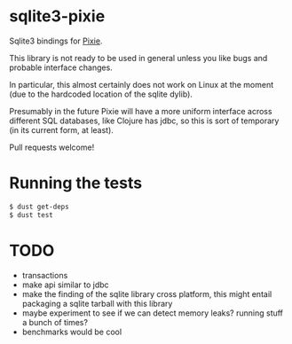 sqlite3-pixie
=============

Sqlite3 bindings for [Pixie](https://github.com/pixie-lang/pixie).

This library is not ready to be used in general unless you like bugs and probable interface changes.

In particular, this almost certainly does not work on Linux at the moment (due to the hardcoded location of the sqlite dylib).

Presumably in the future Pixie will have a more uniform interface across different SQL databases, like Clojure has jdbc, so this is sort of temporary (in its current form, at least).

Pull requests welcome!

Running the tests
=================

```bash
$ dust get-deps
$ dust test
```

TODO
====

* transactions
* make api similar to jdbc
* make the finding of the sqlite library cross platform, this might entail packaging a sqlite tarball with this library
* maybe experiment to see if we can detect memory leaks? running stuff a bunch of times?
* benchmarks would be cool
